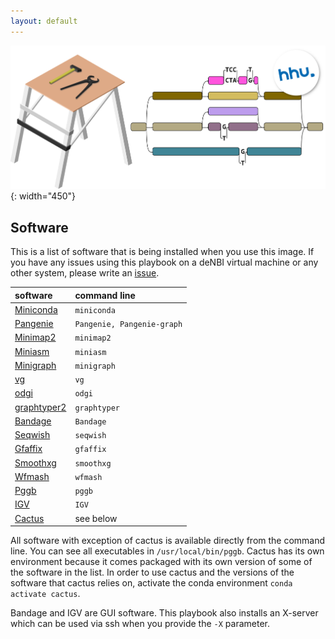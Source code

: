 ```yaml
---
layout: default
---
```


![GGW_logo](/denbi_gg/logo_trans.png){: width="450"}

## Software

This is a list of software that is being installed when you use this image. If you have any issues using this playbook on a deNBI virtual machine or any other system, please write an [issue](https://github.com/DiltheyLab/graph-genome-workbench/issues).

| software      | command line |
|:--------------|:-------------|
| [Miniconda](https://docs.conda.io/en/latest/miniconda.html) | `miniconda` |
| [Pangenie](https://github.com/eblerjana/PanGenie) | `Pangenie, Pangenie-graph` |
| [Minimap2](https://github.com/lh3/minimap2) | `minimap2` |
| [Miniasm](https://github.com/lh3/miniasm) | `miniasm` |
| [Minigraph](https://github.com/lh3/minigraph) | `minigraph` |
| [vg](https://github.com/vgteam/vg) | `vg` |
| [odgi](https://github.com/pangenome/odgi) | `odgi` |
| [graphtyper2](https://github.com/DecodeGenetics/graphtyper) | `graphtyper` |
| [Bandage](https://github.com/rrwick/Bandage) | `Bandage` |
| [Seqwish](https://github.com/ekg/seqwish) | `seqwish` |
| [Gfaffix](https://github.com/marschall-lab/GFAffix) | `gfaffix` |
| [Smoothxg](https://github.com/pangenome/smoothxg) | `smoothxg` |
| [Wfmash](https://github.com/waveygang/wfmash) | `wfmash` |
| [Pggb](https://github.com/pangeonme/pggb) | `pggb` |
| [IGV](https://software.broadinstitute.org/software/igv/) | `IGV` |
| [Cactus](https://github.com/ComparativeGenomicsToolkit/cactus) | see below |

All software with exception of cactus is available directly from the command line. You can see all executables in `/usr/local/bin/pggb`. Cactus has its own environment because it comes packaged with its own version of some of the software in the list. In order to use cactus and the versions of the software that cactus relies on, activate the conda environment `conda activate cactus`.

Bandage and IGV are GUI software. This playbook also installs an X-server which can be used via ssh when you provide the `-X` parameter.

